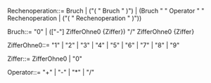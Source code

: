 Rechenoperation::= Bruch | ("( " Bruch " )") | (Bruch " " Operator " " Rechenoperation | ("( " Rechenoperation " )"))

Bruch::= "0" | (["-"] ZifferOhne0 {Ziffer}) "/" ZifferOhne0 {Ziffer}

ZifferOhne0::= "1" | "2" | "3" | "4" | "5" | "6" | "7" | "8" | "9"

Ziffer::= ZifferOhne0 | "0"

Operator::= "+" | "-" | "*" | "/"